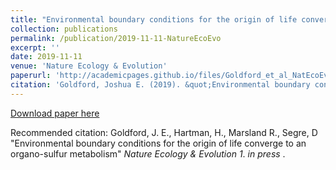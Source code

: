 ```yaml
---
title: "Environmental boundary conditions for the origin of life converge to an organo-sulfur metabolism"
collection: publications
permalink: /publication/2019-11-11-NatureEcoEvo
excerpt: ''
date: 2019-11-11
venue: 'Nature Ecology & Evolution'
paperurl: 'http://academicpages.github.io/files/Goldford_et_al_NatEcoEvol_2019.pdf'
citation: 'Goldford, Joshua E. (2019). &quot;Environmental boundary conditions for the origin of life converge to an organo-sulfur metabolism &quot; <i>Nature Ecology & Evolution 1</i>. (<i> in press </i>).'
---
```


[Download paper here](http://academicpages.github.io/files/Goldford_et_al_NatEcoEvol_2019.pdf)

Recommended citation: Goldford, J. E., Hartman, H., Marsland R.,  Segre, D "Environmental boundary conditions for the origin of life converge to an organo-sulfur metabolism" <i>Nature Ecology & Evolution 1</i>. <i> in press </i>.
